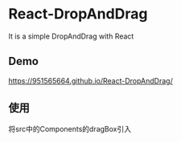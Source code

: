 # React-DropAndDrag
It is a simple DropAndDrag with React

## Demo
https://951565664.github.io/React-DropAndDrag/

## 使用
将src中的Components的dragBox引入
